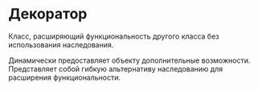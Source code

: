 # Декоратор

Класс, расширяющий функциональность другого класса без использования наследования.

Динамически предоставляет объекту дополнительные возможности.
Представляет собой гибкую альтернативу наследованию для расширения функциональности.